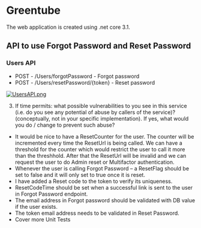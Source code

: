 # Greentube

The web application is created using .net core 3.1.

## API to use Forgot Password and Reset Password

### Users API

- POST - ​/Users​/forgotPassword - Forgot password
- POST - ​/Users​/resetPassword​/{token} - Reset password

[![UsersAPI.png](https://i.postimg.cc/0NThJ17r/UsersAPI.png)](https://postimg.cc/cKcFVj9N)

3.	If time permits: what possible vulnerabilities to you see in this service (i.e. do you see any potential of abuse by callers of the service)? (conceptually, not in your specific implementation). If yes, what would you do / change to prevent such abuse?

  -	It would be nice to have a ResetCounter for the user. The counter will be incremented every time the ResetUrl is being called.
  We can have a threshold for the counter which would restrict the user to call it more than the threshhold.
  After that the ResetUrl will be invalid and we can request the user to do Admin reset or Multifactor authentication.
  -	Whenever the user is calling Forgot Password – a ResetFlag should be set to false and it will only set to true once it is reset.
  -	I have added a Reset code to the token to verify its uniqueness.
  -	ResetCodeTime should be set when a successful link is sent to the user in Forgot Password endpoint.
  -	The email address in Forgot password should be validated with DB value if the user exists.
  -	The token email address needs to be validated in Reset Password.
  - Cover more Unit Tests
